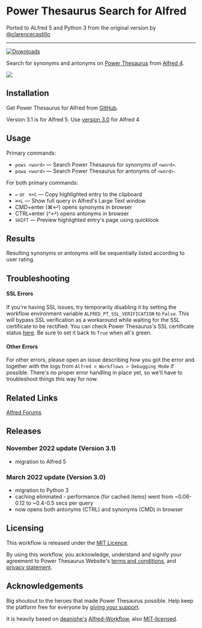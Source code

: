 # Power Thesaurus Search for Alfred #

Ported to ALfred 5 and Python 3 from the original version by [@clarencecastillo](https://github.com/clarencecastillo)

----
<a href="https://github.com/giovannicoppola/alfred-powerthesaurus/releases/latest/">
  
  <img alt="Downloads"
       src="https://img.shields.io/github/downloads/giovannicoppola/alfred-powerthesaurus/total?color=purple&label=Downloads"><br/>
</a>



Search for synonyms and antonyms on [Power Thesaurus](https://www.powerthesaurus.org) from [Alfred 4](https://www.alfredapp.com/).

![](demo.gif "")

## Installation ##

Get Power Thesaurus for Alfred from [GitHub](https://github.com/giovannicoppola/alfred-powerthesaurus/releases).

Version 3.1 is for Alfred 5. Use [version 3.0](https://github.com/giovannicoppola/alfred-powerthesaurus/releases/tag/v3.0) for Alfred 4

## Usage ##

Primary commands:
- `pows <word>` — Search Power Thesaurus for synonyms of `<word>`.
- `powa <word>` — Search Power Thesaurus for antonyms of `<word>`.

For both primary commands:
  - `↩` or ` ⌘+C` — Copy highlighted entry to the clipboard
  - `⌘+L` — Show full query in Alfred's Large Text window
  - CMD+enter (⌘↩️) opens synonyms in browser
  - CTRL+enter (^↩️) opens antonyms in browser
  - `SHIFT` — Preview highlighted entry's page using quicklook

## Results ##

Resulting synonyms or antonyms will be sequentially listed according to user rating.


## Troubleshooting ##

#### SSL Errors
If you're having SSL issues, try temporarily disabling it by setting the workflow environment variable `ALFRED_PT_SSL_VERIFICATION` to `False`. This will bypass SSL verification as a workaround while waiting for the SSL certificate to be rectified. You can check Power Thesaurus's SSL certificate status [here](https://www.sslshopper.com/ssl-checker.html#hostname=api.powerthesaurus.org). Be sure to set it back to `True` when all's green.

#### Other Errors
For other errors, please open an issue describing how you got the error and together with the logs from `Alfred > Workflows > Debugging Mode` if possible. There's no proper error handling in place yet, so we'll have to troubleshoot things this way for now.


## Related Links ##

[Alfred Forums](https://www.alfredforum.com/topic/10576-powerthesaurus-search/)

## Releases ##
### November 2022 update (Version 3.1)
- migration to Alfred 5

### March 2022 update (Version 3.0)

- migration to Python 3
- caching eliminated - performance (for cached items) went from ~0.06-0.12 to ~0.4-0.5 secs per query
- now opens both antonyms (CTRL) and synonyms (CMD) in browser


## Licensing ##

This workflow is released under the [MIT Licence](http://opensource.org/licenses/MIT).

By using this workflow, you acknowledge, understand and signify your agreement to Power Thesaurus Website's [terms and conditions](https://www.powerthesaurus.org/_terms_conditions), and [privacy statement](https://www.powerthesaurus.org/_privacy_statement).

## Acknowledgements ##

Big shoutout to the heroes that made Power Thesaurus possible. Help keep the platform free for everyone by [giving your support](https://www.powerthesaurus.org/_about).

It is heavily based on [deanishe's](https://github.com/deanishe) [Alfred-Workflow](http://www.deanishe.net/alfred-workflow/), also
[MIT-licensed](http://opensource.org/licenses/MIT).
